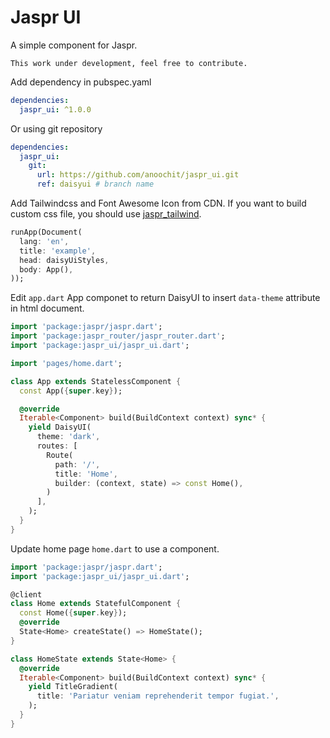 # Jaspr UI

A simple component for Jaspr.

`This work under development, feel free to contribute.`

Add dependency in pubspec.yaml

```yaml
dependencies:
  jaspr_ui: ^1.0.0
```

Or using git repository

```yaml
dependencies:
  jaspr_ui:
    git:
      url: https://github.com/anoochit/jaspr_ui.git
      ref: daisyui # branch name
```

<!-- ### Use CDN for Tailwind and DaisyUI -->

Add Tailwindcss and Font Awesome Icon from CDN. If you want to build custom css file, you should use [jaspr_tailwind](https://pub.dev/packages/jaspr_tailwind).

```dart
runApp(Document(
  lang: 'en',
  title: 'example',
  head: daisyUiStyles,
  body: App(),
));
```

<!--
### Use `jaspr_tailwind` for Tailwind and DaisyUI

Install `jaspr_tailwind` follow the [installation](https://pub.dev/packages/jaspr_tailwind) from package page.

`jaspr_tailwind` utilizes Tailwind CSS CLI to compile your `web/styles.css`file. As it relies on DaisyUI, you'll need to install DaisyUI as well.

```bash
npm i -D daisyui@latest
```

Update `tailwind.config.js` to use DaisyUI as follow.

```javascript
/** @type {import('tailwindcss').Config} */
module.exports = {
  content: ["./{lib,web}/**/*.dart"],
  theme: {
    extend: {},
  },
  // install daisyui
  plugins: [require("daisyui")],
  // daisy ui themes
  daisyui: {
    themes: ["light", "dark", "dracular", "cupcake"],
  },
};
``` -->

Edit `app.dart` App componet to return DaisyUI to insert `data-theme` attribute in html document.

```dart
import 'package:jaspr/jaspr.dart';
import 'package:jaspr_router/jaspr_router.dart';
import 'package:jaspr_ui/jaspr_ui.dart';

import 'pages/home.dart';

class App extends StatelessComponent {
  const App({super.key});

  @override
  Iterable<Component> build(BuildContext context) sync* {
    yield DaisyUI(
      theme: 'dark',
      routes: [
        Route(
          path: '/',
          title: 'Home',
          builder: (context, state) => const Home(),
        )
      ],
    );
  }
}
```

Update home page `home.dart` to use a component.

```dart
import 'package:jaspr/jaspr.dart';
import 'package:jaspr_ui/jaspr_ui.dart';

@client
class Home extends StatefulComponent {
  const Home({super.key});
  @override
  State<Home> createState() => HomeState();
}

class HomeState extends State<Home> {
  @override
  Iterable<Component> build(BuildContext context) sync* {
    yield TitleGradient(
      title: 'Pariatur veniam reprehenderit tempor fugiat.',
    );
  }
}

```
